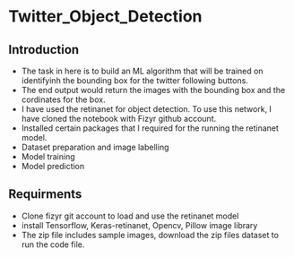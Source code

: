 # Twitter_Object_Detection
## Introduction
- The task in here is to build an ML algorithm that will be trained on identifyinh the bounding box for the twitter following buttons.
- The end output would return the images with the bounding box and the cordinates for the box.
- I have used the retinanet for object detection. To use this network, I have cloned the notebook with Fizyr github account.
- Installed certain packages that I required for the running the retinanet model.
- Dataset preparation and image labelling
- Model training
- Model prediction

## Requirments
- Clone fizyr git account to load and use the retinanet model
- install Tensorflow, Keras-retinanet, Opencv, Pillow image library
- The zip file includes sample images, download the zip files dataset to run the code file.

